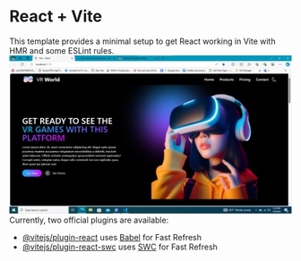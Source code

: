 # React + Vite

This template provides a minimal setup to get React working in Vite with HMR and some ESLint rules.
<img src="./readme/Screenshot 2024-07-09 151718.png"/>
Currently, two official plugins are available:

- [@vitejs/plugin-react](https://github.com/vitejs/vite-plugin-react/blob/main/packages/plugin-react/README.md) uses [Babel](https://babeljs.io/) for Fast Refresh
- [@vitejs/plugin-react-swc](https://github.com/vitejs/vite-plugin-react-swc) uses [SWC](https://swc.rs/) for Fast Refresh
